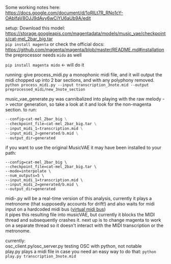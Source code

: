 Some working notes here:
https://docs.google.com/document/d/1oRILt7R_RNo1cY-OAbIfaV8OJJ9dAvy6wCiYU6aUb9A/edit

setup:
Download this model: https://storage.googleapis.com/magentadata/models/music_vae/checkpoints/cat-mel_2bar_big.tar   
`pip install magenta` or check the official docs: https://github.com/magenta/magenta/blob/master/README.md#installation   
the preprocessor needs `mido` as well

`pip install magenta mido` <- will do it

running:
give process_midi.py a monophonic midi file, and it will output
the midi chopped up into 2 bar sections, and with any polyphony removed.   
`python process_midi.py --input transcription_3note.mid --output preprocessed_midi/new_3note_section`

music_vae_generate.py was cannibalized into playing with the raw
melody -> vector generation, so take a look at it and look for the
non-magenta section. to run:

```python music_vae_generate.py \
--config=cat-mel_2bar_big \
--checkpoint_file=cat-mel_2bar_big.tar \
--input_midi_1=transcription.mid \
--input_midi_2=generated/b.mid \
--output_dir=generated
```

if you want to use the original MusicVAE it may have been installed
to your path:

```music_vae_generate \
--config=cat-mel_2bar_big \
--checkpoint_file=cat-mel_2bar_big.tar \
--mode=interpolate \
--num_outputs=5 \
--input_midi_1=transcription.mid \
--input_midi_2=generated/b.mid \
--output_dir=generated
```

midi-.py will be a real-time version of this analysis, currently it
plays a metronome (that supposedly accounts for drift!) and also
waits for midi input on a hardcoded midi bus ([virtual midi bus](https://help.ableton.com/hc/en-us/articles/209774225-How-to-setup-a-virtual-MIDI-bus))   
it pipes this resulting file into musicVAE, but currently it blocks
the MIDI thread and subsequently crashes it. next up is to change
magenta to work on a separate thread so it doesn't interact with the
MIDI transcription or the metronome.


currently:   
osc_client.py/osc_server.py testing OSC with python, not notable   
play.py plays a midi file in case you need an easy way to do that:
`python play.py transcription_3note.mid`



